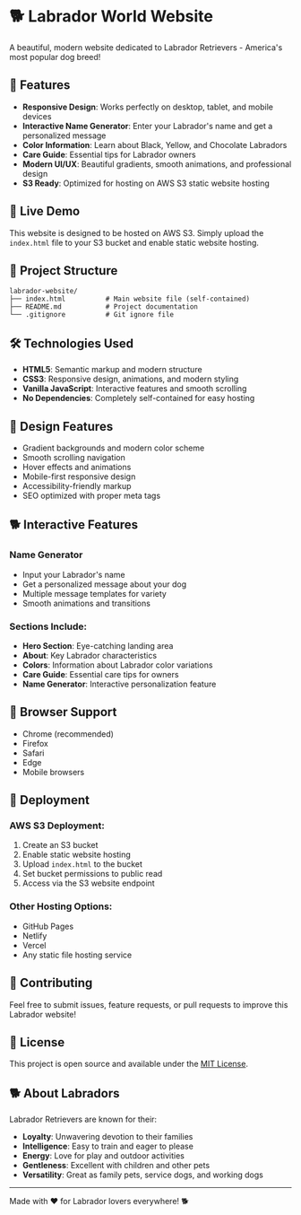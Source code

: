 # 🐕 Labrador World Website

A beautiful, modern website dedicated to Labrador Retrievers - America's most popular dog breed!

## 🌟 Features

- **Responsive Design**: Works perfectly on desktop, tablet, and mobile devices
- **Interactive Name Generator**: Enter your Labrador's name and get a personalized message
- **Color Information**: Learn about Black, Yellow, and Chocolate Labradors
- **Care Guide**: Essential tips for Labrador owners
- **Modern UI/UX**: Beautiful gradients, smooth animations, and professional design
- **S3 Ready**: Optimized for hosting on AWS S3 static website hosting

## 🚀 Live Demo

This website is designed to be hosted on AWS S3. Simply upload the `index.html` file to your S3 bucket and enable static website hosting.

## 📁 Project Structure

```
labrador-website/
├── index.html          # Main website file (self-contained)
├── README.md           # Project documentation
└── .gitignore          # Git ignore file
```

## 🛠️ Technologies Used

- **HTML5**: Semantic markup and modern structure
- **CSS3**: Responsive design, animations, and modern styling
- **Vanilla JavaScript**: Interactive features and smooth scrolling
- **No Dependencies**: Completely self-contained for easy hosting

## 🎨 Design Features

- Gradient backgrounds and modern color scheme
- Smooth scrolling navigation
- Hover effects and animations
- Mobile-first responsive design
- Accessibility-friendly markup
- SEO optimized with proper meta tags

## 🐕 Interactive Features

### Name Generator
- Input your Labrador's name
- Get a personalized message about your dog
- Multiple message templates for variety
- Smooth animations and transitions

### Sections Include:
- **Hero Section**: Eye-catching landing area
- **About**: Key Labrador characteristics
- **Colors**: Information about Labrador color variations
- **Care Guide**: Essential care tips for owners
- **Name Generator**: Interactive personalization feature

## 📱 Browser Support

- Chrome (recommended)
- Firefox
- Safari
- Edge
- Mobile browsers

## 🚀 Deployment

### AWS S3 Deployment:
1. Create an S3 bucket
2. Enable static website hosting
3. Upload `index.html` to the bucket
4. Set bucket permissions to public read
5. Access via the S3 website endpoint

### Other Hosting Options:
- GitHub Pages
- Netlify
- Vercel
- Any static file hosting service

## 🤝 Contributing

Feel free to submit issues, feature requests, or pull requests to improve this Labrador website!

## 📄 License

This project is open source and available under the [MIT License](LICENSE).

## 🐕 About Labradors

Labrador Retrievers are known for their:
- **Loyalty**: Unwavering devotion to their families
- **Intelligence**: Easy to train and eager to please
- **Energy**: Love for play and outdoor activities
- **Gentleness**: Excellent with children and other pets
- **Versatility**: Great as family pets, service dogs, and working dogs

---

Made with ❤️ for Labrador lovers everywhere! 🐕
